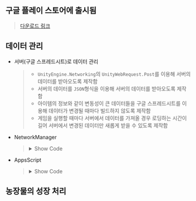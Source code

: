 ## 구글 플레이 스토어에 출시됨
> [다운로드 링크](https://play.google.com/store/apps/details?id=com.geon.farmstory)

## 데이터 관리

- 서버(구글 스프레드시트)로 데이터 관리
  > - `UnityEngine.Networking`의 `UnityWebRequest.Post`를 이용해 서버의 데이터를 받아오도록 제작함
  > - 서버의 데이터를 `JSON`형식을 이용해 서버의 데이터를 받아오도록 제작함
  > - 아이템의 정보와 같이 변동성이 큰 데이터들을 구글 스프레드시트를 이용해 데이터가 변경될 때마다 빌드하지 않도록 제작함
  > - 게임을 실행할 때마다 서버에서 데이터를 가져올 경우 로딩하는 시간이 길어 서버에서 변경된 데이터만 새롭게 받을 수 있도록 제작함

- NetworkManager
  > <details>
  > <summary>Show Code</summary>  
  > 
  > ```C#
  >   public enum DBData
  >   {
  >     CheckVersion, ServerTime, ItemData, CropData, ..., cnt
  >   }
  >   
  >   public class NetworkManager : MonoBehaviour
  >   {
  >     const string URL = "앱스스크립트 주소";
  >     const string versionKey = "Version";
  >     int connectTime = 60; 
  >     bool[] loadData;
  >     [SerializeField] LoadingUI loadingUI = null; // 데이터 로딩 화면
  >   
  >     private void Start()
  >     {
  >       StartCoroutine(LoadingDBData());
  >     }
  >       
  >     IEnumerator LoadingDBData()
  >     {
  >       loadingUI.StartLoading();
  >       GameDatas.pause = true; // 게임 내 시간을 멈춤
  >       float step = Mathf.Floor((1f/((int)DBData.cnt+1))*100f)/100f;
  >       
  >       for(int i=0; i < (int)DBData.cnt; i++)
  >       {
  >         loadingUI.MaxLoadingValue(step * (i+1));
  >         if (i == 0)
  >           yield return StartCoroutine(LoadingJsonData(DBata.CheckVersion, true)); 
  >         else if(i == 1)
  >           yield return StartCoroutine(LoadingNetworkTime()); // 게임 내 출석 보상을 위해 서버의 시간을 가져옴
  >         else
  >           yield return StartCoroutine(LoadingJsonData((DBData)i, loadData[i - 2]));
  >       }
  >       
  >       float t = 0.2f;
  >       loadingUI.EndLoading(t); // 로딩 바를 t 시간 동안 100%로 만듦
  >       while(t > 0.1f) { t -= Time.deltaTime; yield return null; } // t + 0.1f 동안 대기 후 게임 시작
  >       EventHandler.CallDBDataLoadEvent();
  >       SceneControlManager.Instance.LoadLobby();
  >     }
  >        
  >     // LoadingJsonData : name의 데이터를 게임에 불러오는 코루틴으로, loadData가 true일 경우 서버에서 데이터를 가져오고 false인 경우 로컬에 JSON 형식으로 저장된 데이터를 가져옴
  >     IEnumerator LoadingJsonData(DBData name, bool loadData) 
  >     {   string jsonData = string.Empty;  
  >       bool getData = false; // 로컬에 데이터가 있는지 확인  
  >       if(!loadData) // 서버에서 데이터를 가져오지 않아도 되는 경우 로컬에 있는 데이터를 가져옴  
  >         // JsonDataName - Json으로 저장된 텍스트 파일 이름
  >         // 로컬에서 데이터를 불러오지 못했다면 getData를 true로 변경
  >         jsonData = DataManager.Instance.DBJson((JsonDataName)((int)name + 11), ref getData);
  >       else  
  >         getData = true;  
  >         
  >       if(getData)  
  >       {  
  >         WWWForm form = new WWWForm();    
  >           
  >         // 서버에 보낼 데이터(메시지, 필드, 패킷) 생성
  >         form.AddField("dataType", EnumCaching.ToString(name));  
  >         using (UnityWebRequest www = UnityWebRequest.Post(URL, form))  
  >         {  
  >           www.timeout = connectTime;  
  >           yield return www.SendWebRequest();    
  >             
  >           if(www.result != UnityWebRequest.Result.Success)
  >             EventHandler.CallNetworkErrorEvent();    
  >           else  
  >             jsonData = www.downloadHandler.text;  
  >             
  >           www.Dispose();
  >         }
  >       }  
  >         
  >       switch(name)  
  >       {  
  >         DBData 타입에 따라 JSON을 파싱해 저장함    
  >       }  
  >     } 
  >      
  >     void ParseVersion(string json) 
  >     { 
  >       List〈JsonVersion> data = JsonUtility.FromJson<Data<JsonVersion>>(json).dataList;
  >       string[] saveVersion;
  >       loadData = new bool[data.Count];
  >       
  >       for(int i = 0; i 〈 loadData.Length; i++) loadData[i] = false;
  >       
  >       if(string.IsNullOrEmpty(PlayerPrefs.GetString(versionKey)))
  >       {
  >         saveVersion = new string[data.Count];
  >         for(int i = 0; i 〈 saveVersion.Length; i++) saveVersion[i] = "-1"; // 서버데이터 버전이 로컬에 저장되지 않았을 경우 서버에서 데이터를 다시 받아옴
  >       }
  >       else
  >         saveVersion = PlayerPrefs.GetString(versionKey).Split("_");
  >       
  >       // 예외처리 만약 saveVersion의 개수와 data의 개수가 다를 경우 서버에서 데이터를 다시 받아옴
  >       if(saveVersion.Length != data.Count)
  >       {
  >         saveVersion = new string[data.Count];
  >         for(int i = 0; i 〈 saveVersion.Length; i++) saveVersion[i] = "-1"; 
  >       }
  >       
  >       string _version = string.Empty;
  >       for(int i = 0; i 〈 loadData.Length; i++)
  >       {
  >         _version += (i == 0 ? data[i].virsion.ToString() : $"_{data[i].virsion.ToString()}");
  >         loadData[i] = int.Parse(saveVirsion[i]) != data[i].virsion;
  >       }
  >       PlayerPrefs.SetString(versionKey, _version);
  >     }
  >   }
  > ```  
  > </details>
- AppsScript
  > <details>
  > <summary>Show Code</summary>
  > 
  > ```JavaScript
  > var sheetId;
  > var p;
  > var dataList=[];
  > 
  > function response() // 데이터를 유니티에 전송하는 함수
  > {
  >   jsonData = JSON.stringify(dataList);
  >   // 생성한 JSON을 유니티의 JsonUtility로 파싱할 수 있는 형태로 변환
  >   jsonData = "{" + '"dataList"' + ":"+jsonData+"}"
  >   return ContentService.createTextOutput(jsonData);
  > }
  > 
  > function doPost(e)
  > {
  >   sheetID = SpreadsheetApp.openById("스프레드시트 URL");
  >   p = e.parameter;
  >   
  >   // 유니티에서 AddField을 이용해 dataType으로 보낸 값(Value)에 따라 JSON으로 만들어줌
  >   switch(p.dataType)
  >   {
  >     // 스프레드시트에서 데이터를 가져와 JSON으로 만드는 함수
  >   }
  >   return response(); // 만든 JSON을 유니티에 전송
  > }
  > 
  > function GetVersion()
  > {
  >   var sheet = sheetId.getSheets()[0];
  >   dataList = []; // JSON을 만들 데이터를 초기화시킴
  >   var cnt = sheet.getLastRow();
  >   for(let i = 2; i 〈= cnt; i++)
  >   {
  >     if(sheet.getRange(i, 2).getValue()=='') continue;
  >     var data = {};
  >     data.version = sheet.getRange(i, 2).getValue();
  >     dataList.push(data);
  > } 
  > ```
  > </details>
## 농장물의 성장 처리
